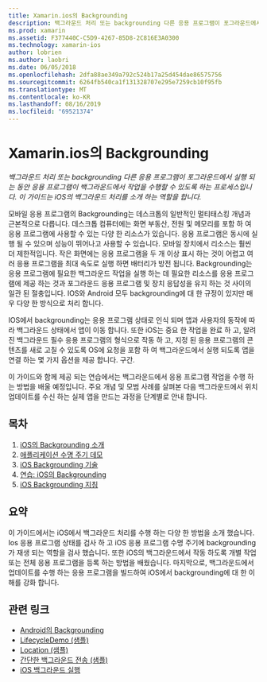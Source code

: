 ```yaml
---
title: Xamarin.ios의 Backgrounding
description: 백그라운드 처리 또는 backgrounding 다른 응용 프로그램이 포그라운드에서 실행 되는 동안 응용 프로그램이 백그라운드에서 작업을 수행할 수 있도록 하는 프로세스입니다. 이 가이드는 iOS의 백그라운드 처리를 소개 하는 역할을 합니다.
ms.prod: xamarin
ms.assetid: F377440C-C5D9-4267-85D8-2C816E3A0300
ms.technology: xamarin-ios
author: lobrien
ms.author: laobri
ms.date: 06/05/2018
ms.openlocfilehash: 2dfa88ae349a792c524b17a25d454dae86575756
ms.sourcegitcommit: 6264fb540ca1f131328707e295e7259cb10f95fb
ms.translationtype: MT
ms.contentlocale: ko-KR
ms.lasthandoff: 08/16/2019
ms.locfileid: "69521374"
---
```

# <a name="backgrounding-in-xamarinios"></a>Xamarin.ios의 Backgrounding

_백그라운드 처리 또는 backgrounding 다른 응용 프로그램이 포그라운드에서 실행 되는 동안 응용 프로그램이 백그라운드에서 작업을 수행할 수 있도록 하는 프로세스입니다. 이 가이드는 iOS의 백그라운드 처리를 소개 하는 역할을 합니다._

모바일 응용 프로그램의 Backgrounding는 데스크톱의 일반적인 멀티태스킹 개념과 근본적으로 다릅니다. 데스크톱 컴퓨터에는 화면 부동산, 전원 및 메모리를 포함 하 여 응용 프로그램에 사용할 수 있는 다양 한 리소스가 있습니다. 응용 프로그램은 동시에 실행 될 수 있으며 성능이 뛰어나고 사용할 수 있습니다. 모바일 장치에서 리소스는 훨씬 더 제한적입니다. 작은 화면에는 응용 프로그램을 두 개 이상 표시 하는 것이 어렵고 여러 응용 프로그램을 최대 속도로 실행 하면 배터리가 방전 됩니다. Backgrounding는 응용 프로그램에 필요한 백그라운드 작업을 실행 하는 데 필요한 리소스를 응용 프로그램에 제공 하는 것과 포그라운드 응용 프로그램 및 장치 응답성을 유지 하는 것 사이의 일관 된 절충입니다. IOS와 Android 모두 backgrounding에 대 한 규정이 있지만 매우 다양 한 방식으로 처리 합니다.

IOS에서 backgrounding는 응용 프로그램 상태로 인식 되며 앱과 사용자의 동작에 따라 백그라운드 상태에서 앱이 이동 합니다. 또한 iOS는 중요 한 작업을 완료 하 고, 알려진 백그라운드 필수 응용 프로그램의 형식으로 작동 하 고, 지정 된 응용 프로그램의 콘텐츠를 새로 고칠 수 있도록 OS에 요청을 포함 하 여 백그라운드에서 실행 되도록 앱을 연결 하는 몇 가지 옵션을 제공 합니다. 구간.

이 가이드와 함께 제공 되는 연습에서는 백그라운드에서 응용 프로그램 작업을 수행 하는 방법을 배울 예정입니다. 주요 개념 및 모범 사례를 살펴본 다음 백그라운드에서 위치 업데이트를 수신 하는 실제 앱을 만드는 과정을 단계별로 안내 합니다.

## <a name="contents"></a>목차

1. [iOS의 Backgrounding 소개](~/ios/app-fundamentals/backgrounding/introduction-to-backgrounding-in-ios.md)
1. [애플리케이션 수명 주기 데모](~/ios/app-fundamentals/backgrounding/application-lifecycle-demo.md)
1. [iOS Backgrounding 기술](~/ios/app-fundamentals/backgrounding/ios-backgrounding-techniques/index.md)
1. [연습: iOS의 Backgrounding](~/ios/app-fundamentals/backgrounding/ios-backgrounding-walkthroughs/index.md)
1. [iOS Backgrounding 지침](~/ios/app-fundamentals/backgrounding/ios-backgrounding-guidance.md)

## <a name="summary"></a>요약

이 가이드에서는 iOS에서 백그라운드 처리를 수행 하는 다양 한 방법을 소개 했습니다. Ios 응용 프로그램 상태를 검사 하 고 iOS 응용 프로그램 수명 주기에 backgrounding가 재생 되는 역할을 검사 했습니다. 또한 iOS의 백그라운드에서 작동 하도록 개별 작업 또는 전체 응용 프로그램을 등록 하는 방법을 배웠습니다. 마지막으로, 백그라운드에서 업데이트를 수행 하는 응용 프로그램을 빌드하여 iOS에서 backgrounding에 대 한 이해를 강화 합니다.



## <a name="related-links"></a>관련 링크

- [Android의 Backgrounding](~/android/app-fundamentals/services/index.md)
- [LifecycleDemo (샘플)](https://docs.microsoft.com/samples/xamarin/ios-samples/lifecycledemo)
- [Location (샘플)](https://docs.microsoft.com/samples/xamarin/ios-samples/location)
- [간단한 백그라운드 전송 (샘플)](https://docs.microsoft.com/samples/xamarin/ios-samples/simplebackgroundtransfer)
- [iOS 백그라운드 실행](https://developer.apple.com/library/ios/documentation/iPhone/Conceptual/iPhoneOSProgrammingGuide/BackgroundExecution/BackgroundExecution.html)
